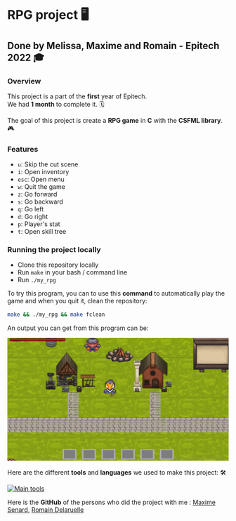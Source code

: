 # RPG project :desktop_computer:

## Done by Melissa, Maxime and Romain - Epitech 2022 :mortar_board:

### Overview

This project is a part of the **first** year of Epitech. <br>
We had **1 month** to complete it. :spiral_calendar: <br>

The goal of this project is create a **RPG game** in **C** with the **CSFML library**. :video_game:<br>

### Features

* `u`: Skip the cut scene
* `i`: Open inventory
* `esc`: Open menu
* `w`: Quit the game
* `z`: Go forward
* `s`: Go backward
* `q`: Go left
* `d`: Go right
* `p`: Player's stat
* `t`: Open skill tree

### Running the project locally

* Clone this repository locally
* Run `make` in your bash / command line
* Run `./my_rpg`

To try this program, you can to use this **command** to automatically play the game and when you quit it, clean the repository: <br>

```bash
make && ./my_rpg && make fclean
```

An output you can get from this program can be:

![gameplay.png](assets/screenshot_game.png)

Here are the different **tools** and **languages** we used to make this project: :hammer_and_wrench:

[![Main tools](https://skillicons.dev/icons?i=c,vscode,github,md&perline=9)](https://github.com/tandpfun/skill-icons)

Here is the **GitHub** of the persons who did the project with me : [Maxime Senard](https://github.com/RedCommand), [Romain Delaruelle](https://github.com/FiirePirate)
